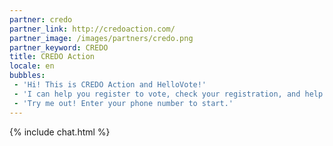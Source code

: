 ```yaml
---
partner: credo
partner_link: http://credoaction.com/
partner_image: /images/partners/credo.png
partner_keyword: CREDO
title: CREDO Action
locale: en
bubbles:
 - 'Hi! This is CREDO Action and HelloVote!'
 - 'I can help you register to vote, check your registration, and help your friends register'
 - 'Try me out! Enter your phone number to start.'
---
```

{% include chat.html %}



